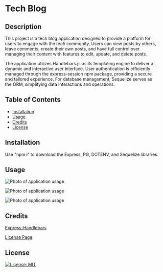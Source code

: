 # Tech Blog

## Description

This project is a tech blog application designed to provide a platform for users to engage with the tech community. Users can view posts by others, leave comments, create their own posts, and have full control over managing their content with features to edit, update, and delete posts.

The application utilizes Handlebars.js as its templating engine to deliver a dynamic and interactive user interface. User authentication is efficiently managed through the express-session npm package, providing a secure and tailored experience. For database management, Sequelize serves as the ORM, simplifying data interactions and operations.

## Table of Contents

- [Installation](#installation)
- [Usage](#usage)
- [Credits](#credits)
- [License](#license)

## Installation

Use "npm i" to download the Express, PG, DOTENV, and Sequelize libraries.

## Usage


<a href=""></a> 

![Photo of application usage](.)

![Photo of application usage](.)

![Photo of application usage](.)

## Credits

<a href="https://www.npmjs.com/package/express-handlebars">Express-Handlebars</a> 

<a href="https://gist.github.com/lukas-h/2a5d00690736b4c3a7ba">License Page</a> 

## License

[![License: MIT](https://img.shields.io/badge/License-MIT-yellow.svg)](https://opensource.org/licenses/MIT)